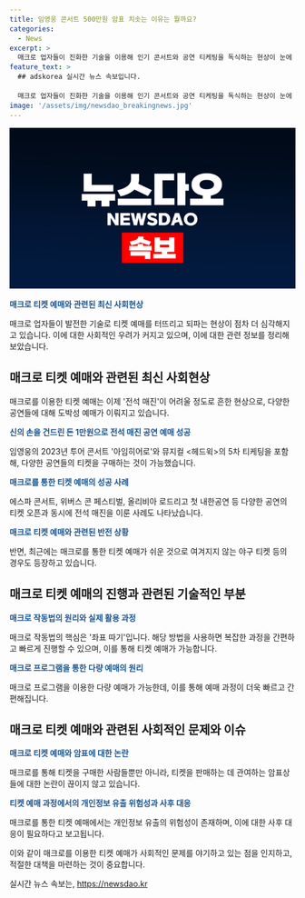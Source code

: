 ```yaml
---
title: 임영웅 콘서트 500만원 암표 치솟는 이유는 뭘까요?
categories:
  - News
excerpt: >
  매크로 업자들이 진화한 기술을 이용해 인기 콘서트와 공연 티케팅을 독식하는 현상이 눈에 띈다. 매 판매 시 상승하는 매크로 사용률은 티켓 예매 전쟁을 불러일으키고, 이로 인해 많은 이용자들이 실패를 경험하게 되었다. 매크로는 보급화되어 있으며, 이를 통해 티켓 예매에는 성공하지만 이로부터 발생하는 문제도 존재한다. 암표 현상은 특히 눈에 띄며, 이러한 상황에서 정부는 새로운 공연법을 통해 매크로 프로그램을 이용한 인기 공연 티켓 부정 판매를 처벌하고자 한다.
feature_text: >
  ## adskorea 실시간 뉴스 속보입니다.

  매크로 업자들이 진화한 기술을 이용해 인기 콘서트와 공연 티케팅을 독식하는 현상이 눈에 띈다. 매 판매 시 상승하는 매크로 사용률은 티켓 예매 전쟁을 불러일으키고, 이로 인해 많은 이용자들이 실패를 경험하게 되었다. 매크로는 보급화되어 있으며, 이를 통해 티켓 예매에는 성공하지만 이로부터 발생하는 문제도 존재한다. 암표 현상은 특히 눈에 띄며, 이러한 상황에서 정부는 새로운 공연법을 통해 매크로 프로그램을 이용한 인기 공연 티켓 부정 판매를 처벌하고자 한다.
image: '/assets/img/newsdao_breakingnews.jpg'
---
```


<p><img src="/assets/img/newsdao_breakingnews.jpg" alt="adskorea 속보" /></p>

<p><b><span style="color: #1a5490;">매크로 티켓 예매와 관련된 최신 사회현상</span></b></p>

<p>매크로 업자들이 발전한 기술로 티켓 예매를 터뜨리고 되파는 현상이 점차 더 심각해지고 있습니다. 이에 대한 사회적인 우려가 커지고 있으며, 이에 대한 관련 정보를 정리해 보았습니다.</p>

<h2 data-ke-size="size26">매크로 티켓 예매와 관련된 최신 사회현상</h2>

<p>매크로를 이용한 티켓 예매는 이제 '전석 매진'이 어려울 정도로 흔한 현상으로, 다양한 공연들에 대해 도박성 예매가 이뤄지고 있습니다. </p>

<p><b><span style="color: #1a5490;">신의 손을 건드린 돈 1만원으로 전석 매진 공연 예매 성공</span></b></p>

<p>임영웅의 2023년 투어 콘서트 '아임히어로'와 뮤지컬 &lt;헤드윅&gt;의 5차 티케팅을 포함해, 다양한 공연들의 티켓을 구매하는 것이 가능했습니다. </p>

<p><b><span style="color: #1a5490;">매크로를 통한 티켓 예매의 성공 사례</span></b></p>

<p>에스파 콘서트, 위버스 콘 페스티벌, 올리비아 로드리고 첫 내한공연 등 다양한 공연의 티켓 오픈과 동시에 전석 매진을 이룬 사례도 나타났습니다.</p>

<p><b><span style="color: #1a5490;">매크로 티켓 예매와 관련된 반전 상황</span></b></p>

<p>반면, 최근에는 매크로를 통한 티켓 예매가 쉬운 것으로 여겨지지 않는 야구 티켓 등의 경우도 등장하고 있습니다. </p>

<h2 data-ke-size="size26">매크로 티켓 예매의 진행과 관련된 기술적인 부분</h2>

<p><b><span style="color: #1a5490;">매크로 작동법의 원리와 실제 활용 과정</span></b></p>

<p>매크로 작동법의 핵심은 '좌표 따기'입니다. 해당 방법을 사용하면 복잡한 과정을 간편하고 빠르게 진행할 수 있으며, 이를 통해 티켓 예매가 가능합니다.</p>

<p><b><span style="color: #1a5490;">매크로 프로그램을 통한 다량 예매의 원리</span></b></p>

<p>매크로 프로그램을 이용한 다량 예매가 가능한데, 이를 통해 예매 과정이 더욱 빠르고 간편해집니다. </p>

<h2 data-ke-size="size26">매크로 티켓 예매와 관련된 사회적인 문제와 이슈</h2>

<p><b><span style="color: #1a5490;">매크로 티켓 예매와 암표에 대한 논란</span></b></p>

<p>매크로를 통해 티켓을 구매한 사람들뿐만 아니라, 티켓을 판매하는 데 관여하는 암표상들에 대한 논란이 끊이지 않고 있습니다.</p>

<p><b><span style="color: #1a5490;">티켓 예매 과정에서의 개인정보 유출 위험성과 사후 대응</span></b></p>

<p>매크로를 통한 티켓 예매에서는 개인정보 유출의 위험성이 존재하며, 이에 대한 사후 대응이 필요하다고 보고됩니다.</p>

<p>이와 같이 매크로를 이용한 티켓 예매가 사회적인 문제를 야기하고 있는 점을 인지하고, 적절한 대책을 마련하는 것이 중요합니다.</p>
실시간 뉴스 속보는, <a href="https://newsdao.kr" rel="dofollow">https://newsdao.kr</a>


